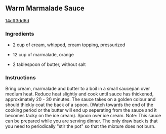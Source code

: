 ## Warm Marmalade Sauce

[14cff3dd6d](http://www.food.com/recipe/warm-marmalade-sauce-213580)

### Ingredients

 - 2 cup of cream, whipped, cream topping, pressurized

 - 12 cup of marmalade, orange

 - 2 tablespoon of butter, without salt

### Instructions

Bring cream, marmalade and butter to a boil in a small saucepan over medium heat. Reduce heat slightly and cook until sauce has thickened, approximately 20 - 30 minutes. The sauce takes on a golden colour and should thickly coat the back of a spoon. (Watch towards the end of the cooking period or the butter will end up seperating from the sauce and it becomes tacky on the ice cream). Spoon over ice cream. Note: This sauce can be prepared while you are serving dinner. The only draw back is that you need to periodically "stir the pot" so that the mixture does not burn.